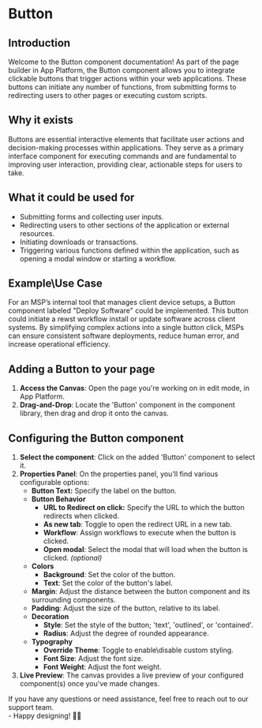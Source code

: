 # Button

## Introduction

Welcome to the Button component documentation! As part of the page builder in App Platform, the Button component allows you to integrate clickable buttons that trigger actions within your web applications. These buttons can initiate any number of functions, from submitting forms to redirecting users to other pages or executing custom scripts.

## Why it exists

Buttons are essential interactive elements that facilitate user actions and decision-making processes within applications. They serve as a primary interface component for executing commands and are fundamental to improving user interaction, providing clear, actionable steps for users to take.

## What it could be used for

* Submitting forms and collecting user inputs.
* Redirecting users to other sections of the application or external resources.
* Initiating downloads or transactions.
* Triggering various functions defined within the application, such as opening a modal window or starting a workflow.

## Example\Use Case

For an MSP’s internal tool that manages client device setups, a Button component labeled "Deploy Software" could be implemented. This button could initiate a rewst workflow install or update software across client systems. By simplifying complex actions into a single button click, MSPs can ensure consistent software deployments, reduce human error, and increase operational efficiency.

## Adding a Button to your page

1. **Access the Canvas**: Open the page you're working on in edit mode, in App Platform.
2. **Drag-and-Drop**: Locate the 'Button' component in the component library, then drag and drop it onto the canvas.

## Configuring the Button component

1. **Select the component**: Click on the added 'Button' component to select it.
2. **Properties Panel**: On the properties panel, you'll find various configurable options:
   * **Button Text:** Specify the label on the button.
   * **Button Behavior**
     * **URL to Redirect on click:** Specify the URL to which the button redirects when clicked.
     * **As new tab**: Toggle to open the redirect URL in a new tab.
     * **Workflow**: Assign workflows to execute when the button is clicked.
     * **Open modal**: Select the modal that will load when the button is clicked. _(optional)_
   * **Colors**
     * **Background**: Set the color of the button.
     * **Text**: Set the color of the button's label.
   * **Margin**: Adjust the distance between the button component and its surrounding components.&#x20;
   * **Padding**: Adjust the size of the button, relative to its label.
   * **Decoration**
     * **Style**: Set the style of the button; 'text', 'outlined', or 'contained'.
     * **Radius**: Adjust the degree of rounded appearance.
   * **Typography**
     * **Override Theme**: Toggle to enable\disable custom styling.
     * **Font Size**: Adjust the font size.
     * **Font Weight**: Adjust the font weight.
3. **Live Preview**: The canvas provides a live preview of your configured component(s) once you've made changes.



If you have any questions or need assistance, feel free to reach out to our support team.\
&#x20;\- Happy designing! 🎨🚀
